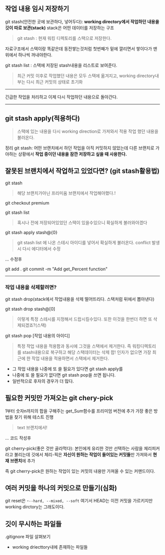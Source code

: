 ## 작업 내용 임시 저장하기
git stash(안전한 곳에 보관하다, 넣어두다): **working directory에서 작업하던 내용을 깃이 따로 보관(stack)** stack은 어떤 데이터를 저장하는 구조
> git stash : 현재 워킹 디렉토리를 스택으로 저장한다.

자료구조에서 스택이랑 똑같은데 동전쌓는것처럼 첫번째가 밑에 깔리면서 쌓이다가 맨위에서 하나씩 꺼내야한다.

git stash list : 스택에 저장된 stash내용을 리스트로 보여준다.
> 최근 커밋 이후로 작업했던 내용은 모두 스택에 옮겨지고, working directory내부는 다시 최근 커밋의 상태로 초기화

---

긴급한 작업을 처리하고 이제 다시 작업하던 내용으로 돌아간다.

---

## git stash apply(적용하다)
> 스택에 있는 내용을 다시 working direction로 가져와서 적용 
> 작업 했던 내용을 불러온다.

정리
git stash: 어떤 브랜치에서 하던 작업을 아직 커밋하지 않았는데 다른 브랜치로 가야하는 상황에서 **작업 중이던 내용을 잠깐 저장하고 싶을 때 사용한다.**

## 잘못된 브랜치에서 작업하고 있었다면? (git stash활용법)

git stash 
> 해당 브랜치가아닌 프리미움 브랜치에서 작업해야했다.!

git checkout premium

git stash list
> 혹시나 전에 저장되어있었던 스택이 있을수있으니 확실하게 불러와야겠다

git stash apply stash@{0}
> git stash list 에 나온 스테시 아이디를 넣어서 확실하게 불러온다.
> conflict 발생시 다시 에디터에서 수정

... 수정후

git add .
git commit -m "Add get_Percent function"

---

### **작업 내용을 삭제할려면?**
git stash drop(stack에서 작업내용을 삭제 떨어뜨리다. 스택처럼 뒤에서 뽑아낸다)

git stash drop stash@\[0]
> 이렇게 특정 스테시를 지정해서 드랍시킬수있다.
> 또한 이것을 한번더 하면 또 삭제되겠죠?(스택)

git stash pop \[작업 내용의 아이디]
> 특정 작업 내용을 적용함과 동시에 그것을 스택에서 제거한다.
> 즉 워킹디렉토리를 stash내용으로 복구하고 해당 스택데이터는 삭제 팝!
> 인자가 없으면 가장 최근에 한 작업 내용을 적용하면서 스택에서 제거한다.

- 그 작업 내용을 나중에 또 쓸 필요가 있다면 git stash apply를
- 나중에 또 쓸 필요가 없다면 git stash pop을 쓰면 됩니다.
- 일반적으로 후자의 경우가 더 많다.

## 필요한 커밋만 가져오는 git chery-pick
1부터 숫자n까지의 합을 구해주는 get_Sum함수를 프리미엄 버전에 추가
가장 좋은 방법을 찾기 위해 테스트 진행
> text 브랜치에서!

... 코드 작성후

git cherry-pick(좋은 것만 골라먹다): 본인에게 유리한 것만 선택하는 사람을 체리피커라고 불리는데 깃에서 체리-픽은 **자신이 원하는 작업이 들어있는 커밋들**만 가져와서 **현재 브랜치**에 추가 

즉 git cherry-pick은 원하는 작업이 있는 커밋의 내용만 가져올 수 있는 커맨드이다.

## 여러 커밋을 하나의 커밋으로 만들기(심화)
git reset은
 -`--hard, --mixed, --soft` 여기서 HEAD는 이전 커밋을 가르키지만 working dirctory는 그래도이다.

## 깃이 무시하는 파일들
.gitignore 파일 살펴보기
- working driecttory내에 존재하는 파일들
